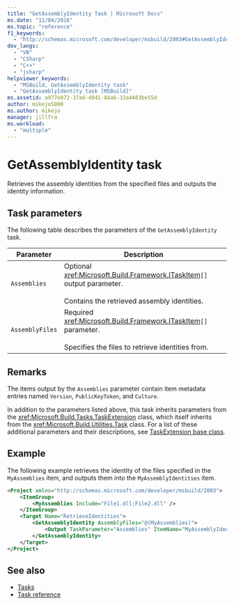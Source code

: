 ```yaml
---
title: "GetAssemblyIdentity Task | Microsoft Docs"
ms.date: "11/04/2016"
ms.topic: "reference"
f1_keywords:
  - "http://schemas.microsoft.com/developer/msbuild/2003#GetAssemblyIdentity"
dev_langs:
  - "VB"
  - "CSharp"
  - "C++"
  - "jsharp"
helpviewer_keywords:
  - "MSBuild, GetAssemblyIdentity task"
  - "GetAssemblyIdentity task [MSBuild]"
ms.assetid: a977e072-37ad-4941-84a6-32a4483be55d
author: mikejo5000
ms.author: mikejo
manager: jillfra
ms.workload:
  - "multiple"
---
```

# GetAssemblyIdentity task
Retrieves the assembly identities from the specified files and outputs the identity information.

## Task parameters
The following table describes the parameters of the `GetAssemblyIdentity` task.

|Parameter|Description|
|---------------|-----------------|
|`Assemblies`|Optional <xref:Microsoft.Build.Framework.ITaskItem>`[]` output parameter.<br /><br /> Contains the retrieved assembly identities.|
|`AssemblyFiles`|Required <xref:Microsoft.Build.Framework.ITaskItem>`[]` parameter.<br /><br /> Specifies the files to retrieve identities from.|

## Remarks
The items output by the `Assemblies` parameter contain item metadata entries named `Version`, `PublicKeyToken`, and `Culture`.

In addition to the parameters listed above, this task inherits parameters from the <xref:Microsoft.Build.Tasks.TaskExtension> class, which itself inherits from the <xref:Microsoft.Build.Utilities.Task> class. For a list of these additional parameters and their descriptions, see [TaskExtension base class](../msbuild/taskextension-base-class.md).

## Example
The following example retrieves the identity of the files specified in the `MyAssemblies` item, and outputs them into the `MyAssemblyIdentities` item.

```xml
<Project xmlns="http://schemas.microsoft.com/developer/msbuild/2003">
    <ItemGroup>
        <MyAssemblies Include="File1.dll;File2.dll" />
    </ItemGroup>
    <Target Name="RetrieveIdentities">
        <GetAssemblyIdentity AssemblyFiles="@(MyAssemblies)">
            <Output TaskParameter="Assemblies" ItemName="MyAssemblyIdentities" />
        </GetAssemblyIdentity>
    </Target>
</Project>
```

## See also
- [Tasks](../msbuild/msbuild-tasks.md)
- [Task reference](../msbuild/msbuild-task-reference.md)
